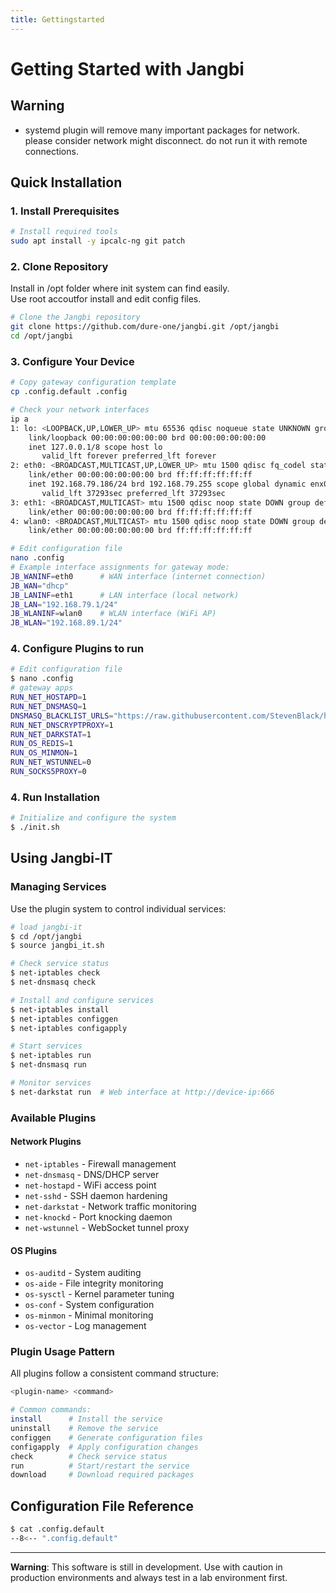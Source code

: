 ```yaml
---
title: Gettingstarted
---
```


# Getting Started with Jangbi

## Warning

* systemd plugin will remove many important packages for network. please consider network might disconnect. do not run it with remote connections.

## Quick Installation

### 1. Install Prerequisites

```bash
# Install required tools
sudo apt install -y ipcalc-ng git patch
```

### 2. Clone Repository

Install in /opt folder where init system can find easily.<br/>
Use root accoutfor install and edit config files.

```bash
# Clone the Jangbi repository
git clone https://github.com/dure-one/jangbi.git /opt/jangbi
cd /opt/jangbi
```

### 3. Configure Your Device

```bash
# Copy gateway configuration template
cp .config.default .config

# Check your network interfaces
ip a
1: lo: <LOOPBACK,UP,LOWER_UP> mtu 65536 qdisc noqueue state UNKNOWN group default qlen 1000
    link/loopback 00:00:00:00:00:00 brd 00:00:00:00:00:00
    inet 127.0.0.1/8 scope host lo
       valid_lft forever preferred_lft forever
2: eth0: <BROADCAST,MULTICAST,UP,LOWER_UP> mtu 1500 qdisc fq_codel state UP group default qlen 1000
    link/ether 00:00:00:00:00:00 brd ff:ff:ff:ff:ff:ff
    inet 192.168.79.186/24 brd 192.168.79.255 scope global dynamic enx00e04c680686
       valid_lft 37293sec preferred_lft 37293sec
3: eth1: <BROADCAST,MULTICAST> mtu 1500 qdisc noop state DOWN group default qlen 1000
    link/ether 00:00:00:00:00:00 brd ff:ff:ff:ff:ff:ff
4: wlan0: <BROADCAST,MULTICAST> mtu 1500 qdisc noop state DOWN group default qlen 1000
    link/ether 00:00:00:00:00:00 brd ff:ff:ff:ff:ff:ff

# Edit configuration file
nano .config
# Example interface assignments for gateway mode:
JB_WANINF=eth0      # WAN interface (internet connection)
JB_WAN="dhcp"
JB_LANINF=eth1      # LAN interface (local network)
JB_LAN="192.168.79.1/24"
JB_WLANINF=wlan0    # WLAN interface (WiFi AP)
JB_WLAN="192.168.89.1/24"
```

### 4. Configure Plugins to run

```bash
# Edit configuration file
$ nano .config
# gateway apps
RUN_NET_HOSTAPD=1
RUN_NET_DNSMASQ=1
DNSMASQ_BLACKLIST_URLS="https://raw.githubusercontent.com/StevenBlack/hosts/master/hosts"
RUN_NET_DNSCRYPTPROXY=1
RUN_NET_DARKSTAT=1
RUN_OS_REDIS=1
RUN_OS_MINMON=1
RUN_NET_WSTUNNEL=0
RUN_SOCKS5PROXY=0
```

### 4. Run Installation

```bash
# Initialize and configure the system
$ ./init.sh
```

## Using Jangbi-IT

### Managing Services

Use the plugin system to control individual services:

```bash
# load jangbi-it
$ cd /opt/jangbi
$ source jangbi_it.sh

# Check service status
$ net-iptables check
$ net-dnsmasq check

# Install and configure services
$ net-iptables install
$ net-iptables configgen
$ net-iptables configapply

# Start services
$ net-iptables run
$ net-dnsmasq run

# Monitor services
$ net-darkstat run  # Web interface at http://device-ip:666
```

### Available Plugins

#### Network Plugins
- `net-iptables` - Firewall management
- `net-dnsmasq` - DNS/DHCP server
- `net-hostapd` - WiFi access point
- `net-sshd` - SSH daemon hardening
- `net-darkstat` - Network traffic monitoring
- `net-knockd` - Port knocking daemon
- `net-wstunnel` - WebSocket tunnel proxy

#### OS Plugins
- `os-auditd` - System auditing
- `os-aide` - File integrity monitoring
- `os-sysctl` - Kernel parameter tuning
- `os-conf` - System configuration
- `os-minmon` - Minimal monitoring
- `os-vector` - Log management

### Plugin Usage Pattern

All plugins follow a consistent command structure:

```bash
<plugin-name> <command>

# Common commands:
install      # Install the service
uninstall    # Remove the service
configgen    # Generate configuration files
configapply  # Apply configuration changes
check        # Check service status
run          # Start/restart the service
download     # Download required packages
```

## Configuration File Reference
```bash
$ cat .config.default 
--8<-- ".config.default"
```

---

**Warning**: This software is still in development. Use with caution in production environments and always test in a lab environment first.